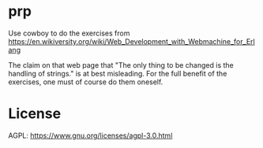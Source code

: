 prp
===

Use cowboy to do the exercises from https://en.wikiversity.org/wiki/Web_Development_with_Webmachine_for_Erlang

The claim on that web page that "The only thing to be changed is the handling of strings." is at best misleading.
For the full benefit of the exercises, one must of course do them oneself.

License
===

AGPL: https://www.gnu.org/licenses/agpl-3.0.html
